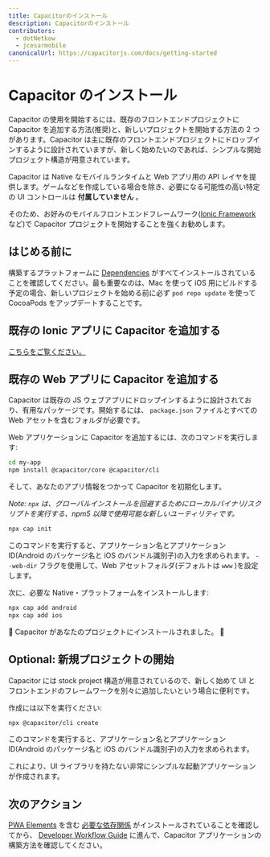 ```yaml
---
title: Capacitorのインストール
description: Capacitorのインストール
contributors:
  - dotNetkow
  - jcesarmobile
canonicalUrl: https://capacitorjs.com/docs/getting-started
---
```


# Capacitor のインストール

Capacitor の使用を開始するには、既存のフロントエンドプロジェクトに Capacitor を追加する方法(推奨)と、新しいプロジェクトを開始する方法の 2 つがあります。Capacitor は主に既存のフロントエンドプロジェクトにドロップインするように設計されていますが、新しく始めたいのであれば、シンプルな開始プロジェクト構造が用意されています。

Capacitor は Native なモバイルランタイムと Web アプリ用の API レイヤを提供します。ゲームなどを作成している場合を除き、必要になる可能性の高い特定の UI コントロールは **付属していません** 。

そのため、お好みのモバイルフロントエンドフレームワーク([Ionic Framework](https://ionicframework.com/)など)で Capacitor プロジェクトを開始することを強くお勧めします。

## はじめる前に

構築するプラットフォームに [Dependencies](/docs/getting-started/dependencies) がすべてインストールされていることを確認してください。最も重要なのは、Mac を使って iOS 用にビルドする予定の場合、新しいプロジェクトを始める前に必ず `pod repo update` を使って CocoaPods をアップデートすることです。

## 既存の Ionic アプリに Capacitor を追加する

[こちらをご覧ください。](/docs/getting-started/with-ionic)

## 既存の Web アプリに Capacitor を追加する

Capacitor は既存の JS ウェブアプリにドロップインするように設計されており、有用なパッケージです。開始するには、 `package.json` ファイルとすべての Web アセットを含むフォルダが必要です。

Web アプリケーションに Capacitor を追加するには、次のコマンドを実行します:

```bash
cd my-app
npm install @capacitor/core @capacitor/cli
```

そして、あなたのアプリ情報をつかって Capacitor を初期化します。

_Note: `npx` は、グローバルインストールを回避するためにローカルバイナリ/スクリプトを実行する、npm5 以降で使用可能な新しいユーティリティです。_

```bash
npx cap init
```

このコマンドを実行すると、アプリケーション名とアプリケーション ID(Android のパッケージ名と iOS のバンドル識別子)の入力を求められます。 `--web-dir` フラグを使用して、Web アセットフォルダ(デフォルトは `www` )を設定します。

次に、必要な Native・プラットフォームをインストールします:

```bash
npx cap add android
npx cap add ios
```

🎉 Capacitor があなたのプロジェクトにインストールされました。 🎉

## Optional: 新規プロジェクトの開始

Capacitor には stock project 構造が用意されているので、新しく始めて UI とフロントエンドのフレームワークを別々に追加したいという場合に便利です。

作成には以下を実行ください:

```bash
npx @capacitor/cli create
```

このコマンドを実行すると、アプリケーション名とアプリケーション ID(Android のパッケージ名と iOS のバンドル識別子)の入力を求められます。

これにより、UI ライブラリを持たない非常にシンプルな起動アプリケーションが作成されます。

## 次のアクション

[PWA Elements](/docs/web/pwa-elements) を含む [必要な依存関係](/docs/getting-started/dependencies) がインストールされていることを確認してから、
[Developer Workflow Guide](/docs/basics/workflow) に進んで、Capacitor アプリケーションの構築方法を確認してください。
